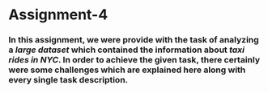 # Assignment-4
### In this assignment, we were provide with the task of analyzing a ***large dataset*** which contained the information about ***taxi rides in NYC***. In order to achieve the given task, there certainly were some challenges which are explained here along with every single task description. 
